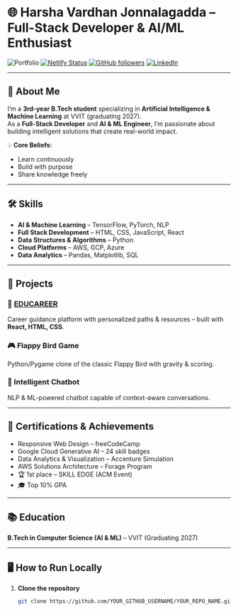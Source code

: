 

# 🌐 Harsha Vardhan Jonnalagadda – Full-Stack Developer & AI/ML Enthusiast

![Portfolio]([https://harshavardhanj.netlify.app/#home](https://harshavardhanj.netlify.app/))  
[![Netlify Status](https://api.netlify.com/api/v1/badges/YOUR_BADGE_ID/deploy-status)](https://app.netlify.com/sites/harshavardhanj/deploys)
[![GitHub followers](https://img.shields.io/github/followers/YOUR_GITHUB_USERNAME?label=Follow&style=social)](https://github.com/YOUR_GITHUB_USERNAME)
[![LinkedIn](https://img.shields.io/badge/LinkedIn-Connect-blue)](https://www.linkedin.com/in/harsha-vardhan-jonnalagadda/)

---

## 📖 About Me
I’m a **3rd-year B.Tech student** specializing in **Artificial Intelligence & Machine Learning** at VVIT (graduating 2027).  
As a **Full-Stack Developer** and **AI & ML Engineer**, I’m passionate about building intelligent solutions that create real-world impact.

💡 **Core Beliefs**:  
- Learn continuously  
- Build with purpose  
- Share knowledge freely  

---

## 🛠 Skills

- **AI & Machine Learning** – TensorFlow, PyTorch, NLP  
- **Full Stack Development** – HTML, CSS, JavaScript, React  
- **Data Structures & Algorithms** – Python  
- **Cloud Platforms** – AWS, GCP, Azure  
- **Data Analytics** – Pandas, Matplotlib, SQL  

---

## 🚀 Projects

### 📌 [EDUCAREER](https://harshavardhanj.netlify.app/#projects)
Career guidance platform with personalized paths & resources – built with **React, HTML, CSS**.

### 🎮 Flappy Bird Game
Python/Pygame clone of the classic Flappy Bird with gravity & scoring.

### 🤖 Intelligent Chatbot
NLP & ML-powered chatbot capable of context-aware conversations.

---

## 📜 Certifications & Achievements

- Responsive Web Design – freeCodeCamp  
- Google Cloud Generative AI – 24 skill badges  
- Data Analytics & Visualization – Accenture Simulation  
- AWS Solutions Architecture – Forage Program  
- 🏆 1st place – SKILL EDGE (ACM Event)  
- 🎓 Top 10% GPA  

---

## 📚 Education
**B.Tech in Computer Science (AI & ML)** – VVIT (Graduating 2027)

---

## 🖥 How to Run Locally

1. **Clone the repository**
   ```bash
   git clone https://github.com/YOUR_GITHUB_USERNAME/YOUR_REPO_NAME.git


